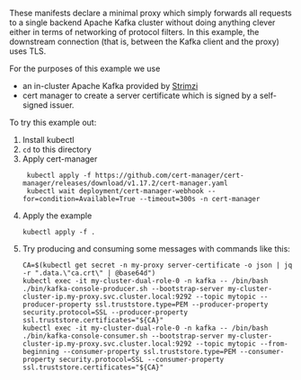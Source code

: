 These manifests declare a minimal proxy which simply forwards all requests to a single backend Apache Kafka cluster without doing anything clever either in terms of networking of protocol filters.
In this example, the downstream connection (that is, between the Kafka client and the proxy) uses TLS.

For the purposes of this example we use
* an in-cluster Apache Kafka provided by [Strimzi](https://strimzi.io/)
* cert manager to create a server certificate which is signed by a self-signed issuer.

To try this example out:
1. Install kubectl
2. `cd` to this directory
3. Apply cert-manager
   ```shell
    kubectl apply -f https://github.com/cert-manager/cert-manager/releases/download/v1.17.2/cert-manager.yaml
    kubectl wait deployment/cert-manager-webhook --for=condition=Available=True --timeout=300s -n cert-manager
    ```
4. Apply the example
   ```shell
   kubectl apply -f .
   ```
5. Try producing and consuming some messages with commands like this:
   ```
   CA=$(kubectl get secret -n my-proxy server-certificate -o json | jq -r ".data.\"ca.crt\" | @base64d")
   kubectl exec -it my-cluster-dual-role-0 -n kafka -- /bin/bash ./bin/kafka-console-producer.sh --bootstrap-server my-cluster-cluster-ip.my-proxy.svc.cluster.local:9292 --topic mytopic --producer-property ssl.truststore.type=PEM --producer-property security.protocol=SSL --producer-property ssl.truststore.certificates="${CA}"
   kubectl exec -it my-cluster-dual-role-0 -n kafka -- /bin/bash ./bin/kafka-console-consumer.sh --bootstrap-server my-cluster-cluster-ip.my-proxy.svc.cluster.local:9292 --topic mytopic --from-beginning --consumer-property ssl.truststore.type=PEM --consumer-property security.protocol=SSL --consumer-property ssl.truststore.certificates="${CA}"
   ```

